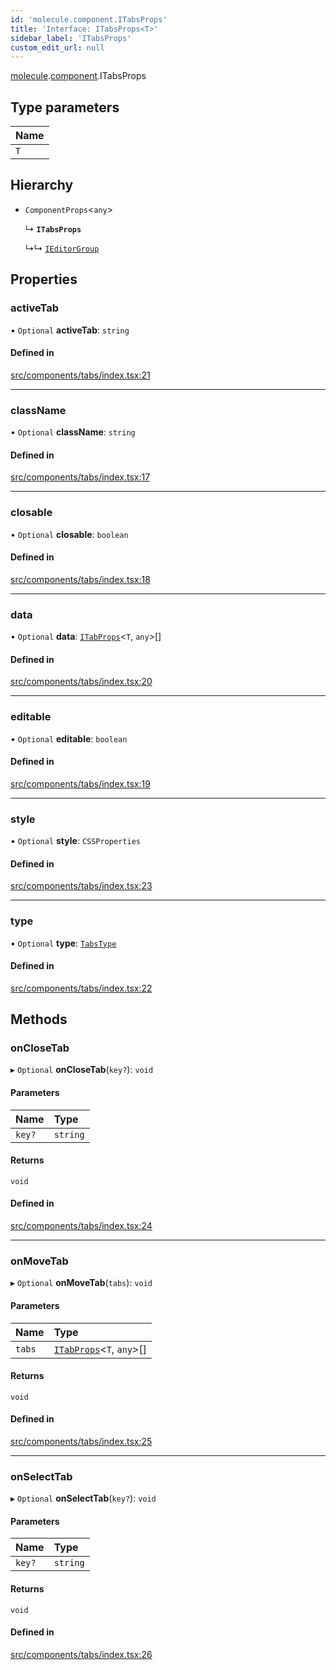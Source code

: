 ```yaml
---
id: 'molecule.component.ITabsProps'
title: 'Interface: ITabsProps<T>'
sidebar_label: 'ITabsProps'
custom_edit_url: null
---
```


[molecule](../namespaces/molecule).[component](../namespaces/molecule.component).ITabsProps

## Type parameters

| Name |
| :--- |
| `T`  |

## Hierarchy

-   `ComponentProps`<`any`\>

    ↳ **`ITabsProps`**

    ↳↳ [`IEditorGroup`](molecule.IEditorGroup)

## Properties

### activeTab

• `Optional` **activeTab**: `string`

#### Defined in

[src/components/tabs/index.tsx:21](https://github.com/DTStack/molecule/blob/b675cb9/src/components/tabs/index.tsx#L21)

---

### className

• `Optional` **className**: `string`

#### Defined in

[src/components/tabs/index.tsx:17](https://github.com/DTStack/molecule/blob/b675cb9/src/components/tabs/index.tsx#L17)

---

### closable

• `Optional` **closable**: `boolean`

#### Defined in

[src/components/tabs/index.tsx:18](https://github.com/DTStack/molecule/blob/b675cb9/src/components/tabs/index.tsx#L18)

---

### data

• `Optional` **data**: [`ITabProps`](molecule.component.ITabProps)<`T`, `any`\>[]

#### Defined in

[src/components/tabs/index.tsx:20](https://github.com/DTStack/molecule/blob/b675cb9/src/components/tabs/index.tsx#L20)

---

### editable

• `Optional` **editable**: `boolean`

#### Defined in

[src/components/tabs/index.tsx:19](https://github.com/DTStack/molecule/blob/b675cb9/src/components/tabs/index.tsx#L19)

---

### style

• `Optional` **style**: `CSSProperties`

#### Defined in

[src/components/tabs/index.tsx:23](https://github.com/DTStack/molecule/blob/b675cb9/src/components/tabs/index.tsx#L23)

---

### type

• `Optional` **type**: [`TabsType`](../namespaces/molecule.component#tabstype)

#### Defined in

[src/components/tabs/index.tsx:22](https://github.com/DTStack/molecule/blob/b675cb9/src/components/tabs/index.tsx#L22)

## Methods

### onCloseTab

▸ `Optional` **onCloseTab**(`key?`): `void`

#### Parameters

| Name   | Type     |
| :----- | :------- |
| `key?` | `string` |

#### Returns

`void`

#### Defined in

[src/components/tabs/index.tsx:24](https://github.com/DTStack/molecule/blob/b675cb9/src/components/tabs/index.tsx#L24)

---

### onMoveTab

▸ `Optional` **onMoveTab**(`tabs`): `void`

#### Parameters

| Name   | Type                                                       |
| :----- | :--------------------------------------------------------- |
| `tabs` | [`ITabProps`](molecule.component.ITabProps)<`T`, `any`\>[] |

#### Returns

`void`

#### Defined in

[src/components/tabs/index.tsx:25](https://github.com/DTStack/molecule/blob/b675cb9/src/components/tabs/index.tsx#L25)

---

### onSelectTab

▸ `Optional` **onSelectTab**(`key?`): `void`

#### Parameters

| Name   | Type     |
| :----- | :------- |
| `key?` | `string` |

#### Returns

`void`

#### Defined in

[src/components/tabs/index.tsx:26](https://github.com/DTStack/molecule/blob/b675cb9/src/components/tabs/index.tsx#L26)
